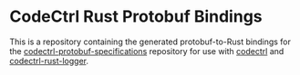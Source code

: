 # CodeCtrl Rust Protobuf Bindings

This is a repository containing the generated protobuf-to-Rust bindings for the
[codectrl-protobuf-specifications](https://github.com/Authentura/codectrl-protobuf-specifications)
repository for use with [codectrl](https://github.com/Authentura/codectrl) and
[codectrl-rust-logger](https://github.com/Authentura/codectrl-rust-logger).

